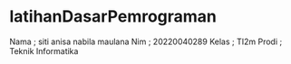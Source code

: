 # latihanDasarPemrograman
Nama ; siti anisa nabila maulana
Nim ; 20220040289
Kelas ; TI2m
Prodi ; Teknik Informatika

